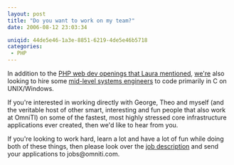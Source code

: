 ```yaml
---
layout: post
title: "Do you want to work on my team?"
date: 2006-08-12 23:03:34

uniqid: 44de5e46-1a3e-8851-6219-4de5e46b5718
categories: 
 - PHP
---
```

<p>In addition to the <a href="http://laurat.blogs.com/random_ramblings/2006/08/more_jobs_omnit.html">PHP web dev openings that Laura mentioned</a>, <a href="http://omniti.com/">we're</a> also looking to hire some <a href="http://omniti.com/people/jobs#midsyseng">mid-level systems engineers</a> to code primarily in C on UNIX/Windows.   </p>
<p>If you're interested in working directly with George, Theo and myself (and the veritable host of other smart, interesting and fun people that also work at OmniTI) on some of the fastest, most highly stressed core infrastructure applications ever created, then we'd like to hear from you.   </p>
<p>If you're looking to work hard, learn a lot and have a lot of fun while doing both of these things, then please look over the <a href="http://omniti.com/people/jobs#midsyseng">job description</a> and send your applications to jobs@omniti.com.   </p>
